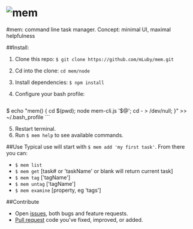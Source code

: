 ![mem](http://upload.wikimedia.org/wikipedia/commons/thumb/1/14/Phoenician_mem.svg/85px-Phoenician_mem.svg.png)
===

#mem: command line task manager.
Concept: minimal UI, maximal helpfulness

##Install:
1. Clone this repo: `$ git clone https://github.com/mLuby/mem.git`
2. Cd into the clone: `cd mem/node`
3. Install dependencies: `$ npm install`
4. Configure your bash profile:
    
    ```bash
$ echo "mem() { 
      cd $(pwd); 
      node mem-cli.js '\$@'; 
      cd - > /dev/null; 
}" >> ~/.bash_profile 
    ```
    
5. Restart terminal.
6. Run `$ mem help` to see available commands. 

##Use
Typical use will start with `$ mem add 'my first task'`. From there you can:
- `$ mem list`
- `$ mem get` [task# or 'taskName' or blank will return current task]
- `$ mem tag` ['tagName']
- `$ mem untag` ['tagName']
- `$ mem examine` [property, eg 'tags']

##Contribute
- Open [issues](https://github.com/mLuby/mem/issues), both bugs and feature requests.
- [Pull request](https://github.com/mLuby/mem/pulls) code you've fixed, improved, or added.
